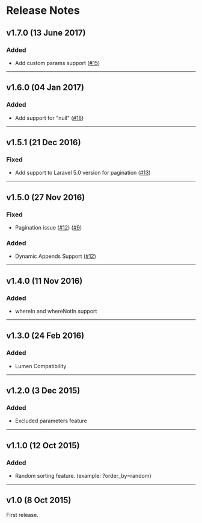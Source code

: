 # Release Notes

## v1.7.0 (13 June 2017)

### Added
- Add custom params support
([#15](https://github.com/selahattinunlu/laravel-api-query-builder/issues/15))

---

## v1.6.0 (04 Jan 2017)

### Added
- Add support for "null"
([#16](https://github.com/selahattinunlu/laravel-api-query-builder/issues/16))

---

## v1.5.1 (21 Dec 2016)

### Fixed
- Add support to Laravel 5.0 version for pagination
([#13](https://github.com/selahattinunlu/laravel-api-query-builder/issues/13))

---

## v1.5.0 (27 Nov 2016)

### Fixed
- Pagination issue 
([#12](https://github.com/selahattinunlu/laravel-api-query-builder/issues/12))
([#9](https://github.com/selahattinunlu/laravel-api-query-builder/issues/9))

### Added
- Dynamic Appends Support
([#12](https://github.com/selahattinunlu/laravel-api-query-builder/issues/12))

---

## v1.4.0 (11 Nov 2016)

### Added
- whereIn and whereNotIn support

---

## v1.3.0 (24 Feb 2016)

### Added
- Lumen Compatibility

---

## v1.2.0 (3 Dec 2015)

### Added
- Excluded parameters feature

---

## v1.1.0 (12 Oct 2015)

### Added
- Random sorting feature. (example: ?order_by=random)

---

## v1.0 (8 Oct 2015)

First release.
